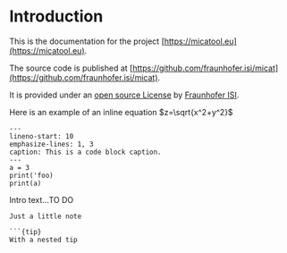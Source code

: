 # Introduction



This is the documentation for the project [https://micatool.eu](https://micatool.eu).

The source code is published at [https://github.com/fraunhofer.isi/micat](https://github.com/fraunhofer.isi/micat).

It is provided under an [open source License](https://github.com/fraunhofer-isi/micat/blob/main/LICENSE) by [Fraunhofer ISI](https://www.isi.fraunhofer.de/).


Here is an example of an inline equation $z=\sqrt{x^2+y^2}$

```{code-block} python
---
lineno-start: 10
emphasize-lines: 1, 3
caption: This is a code block caption.
---
a = 3
print('foo)
print(a)

```

Intro text...TO DO

```{note}
Just a little note

```{tip}
With a nested tip
```
